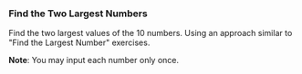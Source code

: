 ### Find the Two Largest Numbers
Find the two largest values of the 10 numbers.
Using an approach similar to "Find the Largest Number" exercises. 

**Note**: You may input each number only once.